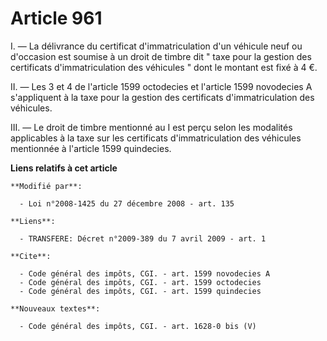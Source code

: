 # Article 961

I. ― La délivrance du certificat d'immatriculation d'un véhicule neuf ou d'occasion est soumise à un droit de timbre dit "
taxe pour la gestion des certificats d'immatriculation des véhicules " dont le montant est fixé à 4 €. 

II. ― Les 3 et 4 de l'article 1599 octodecies et l'article 1599 novodecies A s'appliquent à la taxe pour la gestion des
certificats d'immatriculation des véhicules. 

III. ― Le droit de timbre mentionné au I est perçu selon les modalités applicables à la taxe sur les certificats
d'immatriculation des véhicules mentionnée à l'article 1599 quindecies.

**Liens relatifs à cet article**

	**Modifié par**:

	  - Loi n°2008-1425 du 27 décembre 2008 - art. 135

	**Liens**:

	  - TRANSFERE: Décret n°2009-389 du 7 avril 2009 - art. 1

	**Cite**:

	  - Code général des impôts, CGI. - art. 1599 novodecies A
	  - Code général des impôts, CGI. - art. 1599 octodecies
	  - Code général des impôts, CGI. - art. 1599 quindecies

	**Nouveaux textes**:

	  - Code général des impôts, CGI. - art. 1628-0 bis (V)
